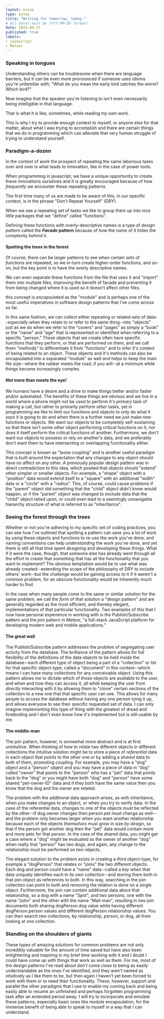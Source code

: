```yaml
---
layout: essay
type: essay
title: "Writing for tomorrow, today."
# All dates must be YYYY-MM-DD format!
date: 2023-04-27
published: true
labels:
- javascript
- Meteor
---
```

### Speaking in tongues

Understanding others can be troublesome when there are language barriers, but it can be even more pronounced if someone uses idioms you're unfamiliar with; "What do you mean the early bird catches the worm?  Which bird?"

Now imagine that the speaker you're listening to isn't even necessarily being intelligible in that language.

That is what it is like, sometimes, while reading my own work.

This is why I try to provide enough context to myself, or anyone else for that matter, about what I was trying to accomplish and there are certain things that we do in programming which can alleviate that very human struggle of trying to understand yourself.

### Paradigm-a-dozen

In the context of *work* the prospect of repeating the same laborious tasks over and over is what leads to innovation, like in the case of power tools.

When programming in javascript, we have a unique opportunity to create these innovations ourselves and it is greatly encouraged because of how *frequently* we encounter these repeating patterns.

The first time many of us are made to be aware of this, in our specific context, is in the phrase "Don't Repeat Yourself" (DRY).

When we see a repeating set of tasks we like to group them up into nice little packages that we "define" called "functions".

Defining these functions with overly-descriptive names is a type of *design pattern* called the ***Facade* pattern** because of how the name of it hides the complexity *behind* it.

#### Spotting the trees in the forest

Of course, there can be larger patterns to see when certain sets of *functions* are repeated, so we in-turn create higher-order functions, and so-on, but the key point is to have the overly descriptive names.

We can even separate these functions from the file that uses it and "import" them into multiple files, improving the benefit of facade and preventing it from being changed where it is used so it doesn't affect other files.

this concept is _encapsulated_ as the "module" and is perhaps one of the most useful imperatives in software design patterns that I've come across so far.

In this same fashion, we can collect either repeating or related sets of data--_especially_ when they relate to or refer to the same thing--into "objects" just as we do when we refer to the "covers" and "pages" as simply a "book" or the "name" and "age" that is represented or identified when referring to a specific "person."  These objects that we create often have specific functions that they perform, or that are performed on them, and we call them "methods" to differentiate it from "functions" and to infer it's context of being related to an object.  These objects and it's methods can also be encapsulated into a separated "module" as well and helps to keep the main file size--where the rubber meets the road, if you will--at a minimum while things become increasingly complex.

#### _Not_ more than meets the eye!

We humans have a desire and a drive to make things better and/or faster and/or automated.  The benefits of these things are obvious and we live in a world where a phone might not be used to perform it's _primary_ task of making a call, but rather to primarily perform _other_ tasks, yet in programming we like to limit our functions and objects to only do what it _says_ it is going to do and when there is a further need we just make new functions or objects.  We want our objects to be completely self-sustaining so that there isn't some _other_ object performing critical functions on it, nor does it itself perform the critical functions of another.  Furthermore, we don't want our objects to possess or rely on another's data, and we preferably don't want them to have intersecting or overlapping functionality either.

This concept is known as "loose coupling" and is another useful paradigm that is built around the expectation that any changes to any object should have no affect on any other.  A previously popular design pattern was in direct contradiction to this idea, which posited that objects should "extend" other simpler or smaller objects.  For example, a "shape" object with a "position" data would extend itself to a "square" with an additional "width" data or a "circle" with a "radius".  This, of course, could cause problems if the "parent" object did something that the "child" object didn't know would happen, or if the "parent" object was changed to exclude data that the "child" object relied upon, or could even lead to a seemingly unnavigable hierarchy structure of what is referred to as "inheritance".

### Seeing the forest through the trees

Whether or not you're adhering to my specific set of coding practices, you can see how I've outlined that spotting a pattern can save you a lot of work by _using_ these objects and functions to re-use the work you've done, and naming conventions can help _understanding_ the work you've done, and yet there is still all that time spent _designing_ and _developing_ these things.  What if it were the case, though, that someone else has already went through all the effort to create that _something_ that has all the functionality that you want to implement?  The obvious temptation would be to use what was already created--extending the scope of the philosophy of DRY to include others' work--but the challenge would be gaining access to it if it weren't a common problem, for an obscure functionality would be inherently much harder to find.

In the case when many people come to the same or similar solution for the same problem, we call the _form_ of that solution a "design pattern" and are generally regarded as the most efficient, and thereby elegant, implementations of that particular functionality.  Two examples of _this_ that I now have personal experience in working with is the Publish/Subscribe pattern and the join pattern in Meteor, "a full-stack JavaScript platform for developing modern web and mobile applications."

#### The great wall

The Publish/Subscribe pattern addresses the problem of segregating user activity from the database.  The brilliance of the pattern allows for full flexibility of the definitions of the data objects to be held inside the database--each different type of object being a part of a "collection" or list for that specific object-type, called a "document" in this context--which means I can have many collections for any conceivable object.  Using this pattern allows me to dictate which of those objects are available to the user, and when and how they can access it, all while keeping the user from _directly_ interacting with it by allowing them to "clone" certain sections of the collection to a new one that that specific user can see.  This allows for many people to access the database without having any one person tying it up, and allows everyone to see their specific requested set of data.   I can only imagine implementing this type of thing with the greatest of dread and foreboding and I don't even know how it's implemented but is still usable by me.

#### The middle-man

The join pattern, however, is somewhat more abstract and is at first unintuitive.  When thinking of how to relate two different objects in different collections the intuitive solution might be to store a piece of _referential_ data in each object that points to the other one or by adding a _shared_ data to both of them, promoting coupling.  For example, you may have a "dog" object and a "person" object and you may have a piece of data in "dog" called "owner" that points to the "person" who has a "pet" data that points back to the "dog" or you might have both "dog" and "person" have some shared "pet-owner-ID" data and if they both have the same value then you know that the dog and the owner are related.

The problem with the additional data approach arises, as with inheritance, when you make changes to an object, or when you try to verify data.  In the case of the referential data, changes to one of the objects must be reflected by the other--if dog.owner changes then person.pet must change as well--and the problem only becomes larger when you want another relationship because each of the objects _themselves_ must grow in size _by design_, so that if the person got another dog then the "pet" data would contain more and more pets for that person.  In the case of the shared data, you might get a case where a "dog" might be evaluated as the owner of another "dog" when really that "person" has two dogs, and again, any change to the relationship must be performed on _two_ objects.

The elegant solution to the problem exists in creating a third object-type, for example a "dogPerson" that relates or "joins" the two different objects.  Each dog and person could have a "name" data--called a _key_ when that data uniquely identifies each in its own collection--and storing them both in that join object as references to both.  In this way, searching in the join collection can point to both and removing the relation is done on a single object.  Furthermore, the join can contain additional data about that relationship, so a dog with a name "Spot", and two persons, one with the name "John" and the other with the name "Mail-man", resulting in two join documents both sharing dogPerson.dog value while having different dogPerson.person values and different dogPerson.relationship values.  You can then search _two_ collections, by relationship, person, or dog, all from looking at _one_ collection.

### Standing on the shoulders of giants

These types of amazing solutions for common problems are not only incredibly valuable for the amount of time saved but have also been enlightening and inspiring in my brief time working with it and I doubt I could have come up with things that work as well as them.  For me, most of the design patterns I've read about don't come close to being as easily understandable as the ones I've identified, and they aren't named as intuitively as I like them to be, but then again I haven't yet been forced to work with them or to need their functionality.  These, however, support and parallel the other paradigms that I use to enable my coming back and being easily able to resume an unfinished and perhaps forgotten programming task after an extended period away.  I will try to incorporate and emulate these patterns, especially basic ones like module encapsulation, for the immense benefit of being able to speak to myself in a way that I can understand.
